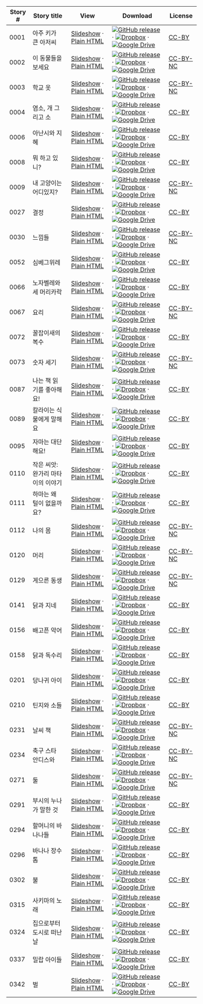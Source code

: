 Story # | Story title | View | Download | License
-------- | -----------  |:-------:| ---------------- | -------
0001 | 아주 키가 큰 아저씨 | <a href="https://global-asp.github.io/stories/ko/0001_아주-키가-큰-아저씨_slides.html" target="_blank">Slideshow</a> · [Plain HTML](https://global-asp.github.io/stories/ko/0001_아주-키가-큰-아저씨.html) | [![GitHub release](https://cloud.githubusercontent.com/assets/9295750/9483128/0e089e5e-4b51-11e5-98ca-6da5cef156a7.png "GitHub release")]() · [![Dropbox](https://cloud.githubusercontent.com/assets/9295750/10150606/3f5ae2dc-65f5-11e5-8f63-841c51cc1cde.png "Dropbox")]() · [![Google Drive](https://cloud.githubusercontent.com/assets/9295750/9473522/1d6fdde4-4b10-11e5-98f5-aa6c6b04a08e.png "Google Drive")](https://drive.google.com/open?id=0B59ZADK9EsbsTnhaMXR3elNkc2c) | [CC-BY](https://creativecommons.org/licenses/by/3.0/)
0002 | 이 동물들을 보세요 | <a href="https://global-asp.github.io/stories/ko/0002_이-동물들을-보세요_slides.html" target="_blank">Slideshow</a> · [Plain HTML](https://global-asp.github.io/stories/ko/0002_이-동물들을-보세요.html) | [![GitHub release](https://cloud.githubusercontent.com/assets/9295750/9483128/0e089e5e-4b51-11e5-98ca-6da5cef156a7.png "GitHub release")]() · [![Dropbox](https://cloud.githubusercontent.com/assets/9295750/10150606/3f5ae2dc-65f5-11e5-8f63-841c51cc1cde.png "Dropbox")]() · [![Google Drive](https://cloud.githubusercontent.com/assets/9295750/9473522/1d6fdde4-4b10-11e5-98f5-aa6c6b04a08e.png "Google Drive")](https://drive.google.com/open?id=0B59ZADK9EsbsTnhaMXR3elNkc2c) | [CC-BY-NC](http://creativecommons.org/licenses/by-nc/3.0/)
0003 | 학교 옷 | <a href="https://global-asp.github.io/stories/ko/0003_학교-옷_slides.html" target="_blank">Slideshow</a> · [Plain HTML](https://global-asp.github.io/stories/ko/0003_학교-옷.html) | [![GitHub release](https://cloud.githubusercontent.com/assets/9295750/9483128/0e089e5e-4b51-11e5-98ca-6da5cef156a7.png "GitHub release")]() · [![Dropbox](https://cloud.githubusercontent.com/assets/9295750/10150606/3f5ae2dc-65f5-11e5-8f63-841c51cc1cde.png "Dropbox")]() · [![Google Drive](https://cloud.githubusercontent.com/assets/9295750/9473522/1d6fdde4-4b10-11e5-98f5-aa6c6b04a08e.png "Google Drive")](https://drive.google.com/open?id=0B59ZADK9EsbsTnhaMXR3elNkc2c) | [CC-BY-NC](http://creativecommons.org/licenses/by-nc/3.0/)
0004 | 염소, 개 그리고 소 | <a href="https://global-asp.github.io/stories/ko/0004_염소-개-그리고-소_slides.html" target="_blank">Slideshow</a> · [Plain HTML](https://global-asp.github.io/stories/ko/0004_염소-개-그리고-소.html) | [![GitHub release](https://cloud.githubusercontent.com/assets/9295750/9483128/0e089e5e-4b51-11e5-98ca-6da5cef156a7.png "GitHub release")]() · [![Dropbox](https://cloud.githubusercontent.com/assets/9295750/10150606/3f5ae2dc-65f5-11e5-8f63-841c51cc1cde.png "Dropbox")]() · [![Google Drive](https://cloud.githubusercontent.com/assets/9295750/9473522/1d6fdde4-4b10-11e5-98f5-aa6c6b04a08e.png "Google Drive")](https://drive.google.com/open?id=0B59ZADK9EsbsTnhaMXR3elNkc2c) | [CC-BY](https://creativecommons.org/licenses/by/3.0/)
0006 | 아난시와 지혜 | <a href="https://global-asp.github.io/stories/ko/0006_아난시와-지혜_slides.html" target="_blank">Slideshow</a> · [Plain HTML](https://global-asp.github.io/stories/ko/0006_아난시와-지혜.html) | [![GitHub release](https://cloud.githubusercontent.com/assets/9295750/9483128/0e089e5e-4b51-11e5-98ca-6da5cef156a7.png "GitHub release")]() · [![Dropbox](https://cloud.githubusercontent.com/assets/9295750/10150606/3f5ae2dc-65f5-11e5-8f63-841c51cc1cde.png "Dropbox")]() · [![Google Drive](https://cloud.githubusercontent.com/assets/9295750/9473522/1d6fdde4-4b10-11e5-98f5-aa6c6b04a08e.png "Google Drive")](https://drive.google.com/open?id=0B59ZADK9EsbsTnhaMXR3elNkc2c) | [CC-BY](https://creativecommons.org/licenses/by/3.0/)
0008 | 뭐 하고 있니? | <a href="https://global-asp.github.io/stories/ko/0008_뭐-하고-있니_slides.html" target="_blank">Slideshow</a> · [Plain HTML](https://global-asp.github.io/stories/ko/0008_뭐-하고-있니.html) | [![GitHub release](https://cloud.githubusercontent.com/assets/9295750/9483128/0e089e5e-4b51-11e5-98ca-6da5cef156a7.png "GitHub release")]() · [![Dropbox](https://cloud.githubusercontent.com/assets/9295750/10150606/3f5ae2dc-65f5-11e5-8f63-841c51cc1cde.png "Dropbox")]() · [![Google Drive](https://cloud.githubusercontent.com/assets/9295750/9473522/1d6fdde4-4b10-11e5-98f5-aa6c6b04a08e.png "Google Drive")](https://drive.google.com/open?id=0B59ZADK9EsbsTnhaMXR3elNkc2c) | [CC-BY](https://creativecommons.org/licenses/by/3.0/)
0009 | 내 고양이는 어디있지? | <a href="https://global-asp.github.io/stories/ko/0009_내-고양이는-어디있지_slides.html" target="_blank">Slideshow</a> · [Plain HTML](https://global-asp.github.io/stories/ko/0009_내-고양이는-어디있지.html) | [![GitHub release](https://cloud.githubusercontent.com/assets/9295750/9483128/0e089e5e-4b51-11e5-98ca-6da5cef156a7.png "GitHub release")]() · [![Dropbox](https://cloud.githubusercontent.com/assets/9295750/10150606/3f5ae2dc-65f5-11e5-8f63-841c51cc1cde.png "Dropbox")]() · [![Google Drive](https://cloud.githubusercontent.com/assets/9295750/9473522/1d6fdde4-4b10-11e5-98f5-aa6c6b04a08e.png "Google Drive")](https://drive.google.com/open?id=0B59ZADK9EsbsTnhaMXR3elNkc2c) | [CC-BY-NC](http://creativecommons.org/licenses/by-nc/3.0/)
0027 | 결정 | <a href="https://global-asp.github.io/stories/ko/0027_결정_slides.html" target="_blank">Slideshow</a> · [Plain HTML](https://global-asp.github.io/stories/ko/0027_결정.html) | [![GitHub release](https://cloud.githubusercontent.com/assets/9295750/9483128/0e089e5e-4b51-11e5-98ca-6da5cef156a7.png "GitHub release")]() · [![Dropbox](https://cloud.githubusercontent.com/assets/9295750/10150606/3f5ae2dc-65f5-11e5-8f63-841c51cc1cde.png "Dropbox")]() · [![Google Drive](https://cloud.githubusercontent.com/assets/9295750/9473522/1d6fdde4-4b10-11e5-98f5-aa6c6b04a08e.png "Google Drive")](https://drive.google.com/open?id=0B59ZADK9EsbsTnhaMXR3elNkc2c) | [CC-BY](https://creativecommons.org/licenses/by/3.0/)
0030 | 느낌들 | <a href="https://global-asp.github.io/stories/ko/0030_느낌들_slides.html" target="_blank">Slideshow</a> · [Plain HTML](https://global-asp.github.io/stories/ko/0030_느낌들.html) | [![GitHub release](https://cloud.githubusercontent.com/assets/9295750/9483128/0e089e5e-4b51-11e5-98ca-6da5cef156a7.png "GitHub release")]() · [![Dropbox](https://cloud.githubusercontent.com/assets/9295750/10150606/3f5ae2dc-65f5-11e5-8f63-841c51cc1cde.png "Dropbox")]() · [![Google Drive](https://cloud.githubusercontent.com/assets/9295750/9473522/1d6fdde4-4b10-11e5-98f5-aa6c6b04a08e.png "Google Drive")](https://drive.google.com/open?id=0B59ZADK9EsbsTnhaMXR3elNkc2c) | [CC-BY-NC](http://creativecommons.org/licenses/by-nc/3.0/)
0052 | 심베그위레 | <a href="https://global-asp.github.io/stories/ko/0052_심베그위레_slides.html" target="_blank">Slideshow</a> · [Plain HTML](https://global-asp.github.io/stories/ko/0052_심베그위레.html) | [![GitHub release](https://cloud.githubusercontent.com/assets/9295750/9483128/0e089e5e-4b51-11e5-98ca-6da5cef156a7.png "GitHub release")]() · [![Dropbox](https://cloud.githubusercontent.com/assets/9295750/10150606/3f5ae2dc-65f5-11e5-8f63-841c51cc1cde.png "Dropbox")]() · [![Google Drive](https://cloud.githubusercontent.com/assets/9295750/9473522/1d6fdde4-4b10-11e5-98f5-aa6c6b04a08e.png "Google Drive")](https://drive.google.com/open?id=0B59ZADK9EsbsTnhaMXR3elNkc2c) | [CC-BY](https://creativecommons.org/licenses/by/3.0/)
0066 | 노자벨레와 세 머리카락 | <a href="https://global-asp.github.io/stories/ko/0066_노자벨레와-세-머리카락_slides.html" target="_blank">Slideshow</a> · [Plain HTML](https://global-asp.github.io/stories/ko/0066_노자벨레와-세-머리카락.html) | [![GitHub release](https://cloud.githubusercontent.com/assets/9295750/9483128/0e089e5e-4b51-11e5-98ca-6da5cef156a7.png "GitHub release")]() · [![Dropbox](https://cloud.githubusercontent.com/assets/9295750/10150606/3f5ae2dc-65f5-11e5-8f63-841c51cc1cde.png "Dropbox")]() · [![Google Drive](https://cloud.githubusercontent.com/assets/9295750/9473522/1d6fdde4-4b10-11e5-98f5-aa6c6b04a08e.png "Google Drive")](https://drive.google.com/open?id=0B59ZADK9EsbsTnhaMXR3elNkc2c) | [CC-BY](https://creativecommons.org/licenses/by/3.0/)
0067 | 요리 | <a href="https://global-asp.github.io/stories/ko/0067_요리_slides.html" target="_blank">Slideshow</a> · [Plain HTML](https://global-asp.github.io/stories/ko/0067_요리.html) | [![GitHub release](https://cloud.githubusercontent.com/assets/9295750/9483128/0e089e5e-4b51-11e5-98ca-6da5cef156a7.png "GitHub release")]() · [![Dropbox](https://cloud.githubusercontent.com/assets/9295750/10150606/3f5ae2dc-65f5-11e5-8f63-841c51cc1cde.png "Dropbox")]() · [![Google Drive](https://cloud.githubusercontent.com/assets/9295750/9473522/1d6fdde4-4b10-11e5-98f5-aa6c6b04a08e.png "Google Drive")](https://drive.google.com/open?id=0B59ZADK9EsbsTnhaMXR3elNkc2c) | [CC-BY-NC](http://creativecommons.org/licenses/by-nc/3.0/)
0072 | 꿀잡이새의 복수 | <a href="https://global-asp.github.io/stories/ko/0072_꿀잡이새의-복수_slides.html" target="_blank">Slideshow</a> · [Plain HTML](https://global-asp.github.io/stories/ko/0072_꿀잡이새의-복수.html) | [![GitHub release](https://cloud.githubusercontent.com/assets/9295750/9483128/0e089e5e-4b51-11e5-98ca-6da5cef156a7.png "GitHub release")]() · [![Dropbox](https://cloud.githubusercontent.com/assets/9295750/10150606/3f5ae2dc-65f5-11e5-8f63-841c51cc1cde.png "Dropbox")]() · [![Google Drive](https://cloud.githubusercontent.com/assets/9295750/9473522/1d6fdde4-4b10-11e5-98f5-aa6c6b04a08e.png "Google Drive")](https://drive.google.com/open?id=0B59ZADK9EsbsTnhaMXR3elNkc2c) | [CC-BY](https://creativecommons.org/licenses/by/3.0/)
0073 | 숫자 세기 | <a href="https://global-asp.github.io/stories/ko/0073_숫자-세기_slides.html" target="_blank">Slideshow</a> · [Plain HTML](https://global-asp.github.io/stories/ko/0073_숫자-세기.html) | [![GitHub release](https://cloud.githubusercontent.com/assets/9295750/9483128/0e089e5e-4b51-11e5-98ca-6da5cef156a7.png "GitHub release")]() · [![Dropbox](https://cloud.githubusercontent.com/assets/9295750/10150606/3f5ae2dc-65f5-11e5-8f63-841c51cc1cde.png "Dropbox")]() · [![Google Drive](https://cloud.githubusercontent.com/assets/9295750/9473522/1d6fdde4-4b10-11e5-98f5-aa6c6b04a08e.png "Google Drive")](https://drive.google.com/open?id=0B59ZADK9EsbsTnhaMXR3elNkc2c) | [CC-BY-NC](http://creativecommons.org/licenses/by-nc/3.0/)
0087 | 나는 책 읽기를 좋아해요! | <a href="https://global-asp.github.io/stories/ko/0087_나는-책-읽기를-좋아해요_slides.html" target="_blank">Slideshow</a> · [Plain HTML](https://global-asp.github.io/stories/ko/0087_나는-책-읽기를-좋아해요.html) | [![GitHub release](https://cloud.githubusercontent.com/assets/9295750/9483128/0e089e5e-4b51-11e5-98ca-6da5cef156a7.png "GitHub release")]() · [![Dropbox](https://cloud.githubusercontent.com/assets/9295750/10150606/3f5ae2dc-65f5-11e5-8f63-841c51cc1cde.png "Dropbox")]() · [![Google Drive](https://cloud.githubusercontent.com/assets/9295750/9473522/1d6fdde4-4b10-11e5-98f5-aa6c6b04a08e.png "Google Drive")](https://drive.google.com/open?id=0B59ZADK9EsbsTnhaMXR3elNkc2c) | [CC-BY](https://creativecommons.org/licenses/by/3.0/)
0089 | 칼라이는 식물에게 말해요 | <a href="https://global-asp.github.io/stories/ko/0089_칼라이는-식물에게-말해요_slides.html" target="_blank">Slideshow</a> · [Plain HTML](https://global-asp.github.io/stories/ko/0089_칼라이는-식물에게-말해요.html) | [![GitHub release](https://cloud.githubusercontent.com/assets/9295750/9483128/0e089e5e-4b51-11e5-98ca-6da5cef156a7.png "GitHub release")]() · [![Dropbox](https://cloud.githubusercontent.com/assets/9295750/10150606/3f5ae2dc-65f5-11e5-8f63-841c51cc1cde.png "Dropbox")]() · [![Google Drive](https://cloud.githubusercontent.com/assets/9295750/9473522/1d6fdde4-4b10-11e5-98f5-aa6c6b04a08e.png "Google Drive")](https://drive.google.com/open?id=0B59ZADK9EsbsTnhaMXR3elNkc2c) | [CC-BY](https://creativecommons.org/licenses/by/3.0/)
0095 | 자마는 대단해요! | <a href="https://global-asp.github.io/stories/ko/0095_자마는-대단해요_slides.html" target="_blank">Slideshow</a> · [Plain HTML](https://global-asp.github.io/stories/ko/0095_자마는-대단해요.html) | [![GitHub release](https://cloud.githubusercontent.com/assets/9295750/9483128/0e089e5e-4b51-11e5-98ca-6da5cef156a7.png "GitHub release")]() · [![Dropbox](https://cloud.githubusercontent.com/assets/9295750/10150606/3f5ae2dc-65f5-11e5-8f63-841c51cc1cde.png "Dropbox")]() · [![Google Drive](https://cloud.githubusercontent.com/assets/9295750/9473522/1d6fdde4-4b10-11e5-98f5-aa6c6b04a08e.png "Google Drive")](https://drive.google.com/open?id=0B59ZADK9EsbsTnhaMXR3elNkc2c) | [CC-BY](https://creativecommons.org/licenses/by/3.0/)
0110 | 작은 씨앗: 완가리 마타이의 이야기 | <a href="https://global-asp.github.io/stories/ko/0110_작은-씨앗-완가리-마타이의-이야기_slides.html" target="_blank">Slideshow</a> · [Plain HTML](https://global-asp.github.io/stories/ko/0110_작은-씨앗-완가리-마타이의-이야기.html) | [![GitHub release](https://cloud.githubusercontent.com/assets/9295750/9483128/0e089e5e-4b51-11e5-98ca-6da5cef156a7.png "GitHub release")]() · [![Dropbox](https://cloud.githubusercontent.com/assets/9295750/10150606/3f5ae2dc-65f5-11e5-8f63-841c51cc1cde.png "Dropbox")]() · [![Google Drive](https://cloud.githubusercontent.com/assets/9295750/9473522/1d6fdde4-4b10-11e5-98f5-aa6c6b04a08e.png "Google Drive")](https://drive.google.com/open?id=0B59ZADK9EsbsTnhaMXR3elNkc2c) | [CC-BY](https://creativecommons.org/licenses/by/3.0/)
0111 | 하마는 왜 털이 없을까요? | <a href="https://global-asp.github.io/stories/ko/0111_하마는-왜-털이-없을까요_slides.html" target="_blank">Slideshow</a> · [Plain HTML](https://global-asp.github.io/stories/ko/0111_하마는-왜-털이-없을까요.html) | [![GitHub release](https://cloud.githubusercontent.com/assets/9295750/9483128/0e089e5e-4b51-11e5-98ca-6da5cef156a7.png "GitHub release")]() · [![Dropbox](https://cloud.githubusercontent.com/assets/9295750/10150606/3f5ae2dc-65f5-11e5-8f63-841c51cc1cde.png "Dropbox")]() · [![Google Drive](https://cloud.githubusercontent.com/assets/9295750/9473522/1d6fdde4-4b10-11e5-98f5-aa6c6b04a08e.png "Google Drive")](https://drive.google.com/open?id=0B59ZADK9EsbsTnhaMXR3elNkc2c) | [CC-BY](https://creativecommons.org/licenses/by/3.0/)
0112 | 나의 몸  | <a href="https://global-asp.github.io/stories/ko/0112_나의-몸-_slides.html" target="_blank">Slideshow</a> · [Plain HTML](https://global-asp.github.io/stories/ko/0112_나의-몸-.html) | [![GitHub release](https://cloud.githubusercontent.com/assets/9295750/9483128/0e089e5e-4b51-11e5-98ca-6da5cef156a7.png "GitHub release")]() · [![Dropbox](https://cloud.githubusercontent.com/assets/9295750/10150606/3f5ae2dc-65f5-11e5-8f63-841c51cc1cde.png "Dropbox")]() · [![Google Drive](https://cloud.githubusercontent.com/assets/9295750/9473522/1d6fdde4-4b10-11e5-98f5-aa6c6b04a08e.png "Google Drive")](https://drive.google.com/open?id=0B59ZADK9EsbsTnhaMXR3elNkc2c) | [CC-BY-NC](http://creativecommons.org/licenses/by-nc/3.0/)
0120 | 머리 | <a href="https://global-asp.github.io/stories/ko/0120_머리_slides.html" target="_blank">Slideshow</a> · [Plain HTML](https://global-asp.github.io/stories/ko/0120_머리.html) | [![GitHub release](https://cloud.githubusercontent.com/assets/9295750/9483128/0e089e5e-4b51-11e5-98ca-6da5cef156a7.png "GitHub release")]() · [![Dropbox](https://cloud.githubusercontent.com/assets/9295750/10150606/3f5ae2dc-65f5-11e5-8f63-841c51cc1cde.png "Dropbox")]() · [![Google Drive](https://cloud.githubusercontent.com/assets/9295750/9473522/1d6fdde4-4b10-11e5-98f5-aa6c6b04a08e.png "Google Drive")](https://drive.google.com/open?id=0B59ZADK9EsbsTnhaMXR3elNkc2c) | [CC-BY-NC](http://creativecommons.org/licenses/by-nc/3.0/)
0129 | 게으른 동생 | <a href="https://global-asp.github.io/stories/ko/0129_게으른-동생_slides.html" target="_blank">Slideshow</a> · [Plain HTML](https://global-asp.github.io/stories/ko/0129_게으른-동생.html) | [![GitHub release](https://cloud.githubusercontent.com/assets/9295750/9483128/0e089e5e-4b51-11e5-98ca-6da5cef156a7.png "GitHub release")]() · [![Dropbox](https://cloud.githubusercontent.com/assets/9295750/10150606/3f5ae2dc-65f5-11e5-8f63-841c51cc1cde.png "Dropbox")]() · [![Google Drive](https://cloud.githubusercontent.com/assets/9295750/9473522/1d6fdde4-4b10-11e5-98f5-aa6c6b04a08e.png "Google Drive")](https://drive.google.com/open?id=0B59ZADK9EsbsTnhaMXR3elNkc2c) | [CC-BY-NC](http://creativecommons.org/licenses/by-nc/3.0/)
0141 | 닭과 지네 | <a href="https://global-asp.github.io/stories/ko/0141_닭과-지네_slides.html" target="_blank">Slideshow</a> · [Plain HTML](https://global-asp.github.io/stories/ko/0141_닭과-지네.html) | [![GitHub release](https://cloud.githubusercontent.com/assets/9295750/9483128/0e089e5e-4b51-11e5-98ca-6da5cef156a7.png "GitHub release")]() · [![Dropbox](https://cloud.githubusercontent.com/assets/9295750/10150606/3f5ae2dc-65f5-11e5-8f63-841c51cc1cde.png "Dropbox")]() · [![Google Drive](https://cloud.githubusercontent.com/assets/9295750/9473522/1d6fdde4-4b10-11e5-98f5-aa6c6b04a08e.png "Google Drive")](https://drive.google.com/open?id=0B59ZADK9EsbsTnhaMXR3elNkc2c) | [CC-BY](https://creativecommons.org/licenses/by/3.0/)
0156 | 배고픈 악어 | <a href="https://global-asp.github.io/stories/ko/0156_배고픈-악어_slides.html" target="_blank">Slideshow</a> · [Plain HTML](https://global-asp.github.io/stories/ko/0156_배고픈-악어.html) | [![GitHub release](https://cloud.githubusercontent.com/assets/9295750/9483128/0e089e5e-4b51-11e5-98ca-6da5cef156a7.png "GitHub release")]() · [![Dropbox](https://cloud.githubusercontent.com/assets/9295750/10150606/3f5ae2dc-65f5-11e5-8f63-841c51cc1cde.png "Dropbox")]() · [![Google Drive](https://cloud.githubusercontent.com/assets/9295750/9473522/1d6fdde4-4b10-11e5-98f5-aa6c6b04a08e.png "Google Drive")](https://drive.google.com/open?id=0B59ZADK9EsbsTnhaMXR3elNkc2c) | [CC-BY](https://creativecommons.org/licenses/by/3.0/)
0158 | 닭과 독수리 | <a href="https://global-asp.github.io/stories/ko/0158_닭과-독수리_slides.html" target="_blank">Slideshow</a> · [Plain HTML](https://global-asp.github.io/stories/ko/0158_닭과-독수리.html) | [![GitHub release](https://cloud.githubusercontent.com/assets/9295750/9483128/0e089e5e-4b51-11e5-98ca-6da5cef156a7.png "GitHub release")]() · [![Dropbox](https://cloud.githubusercontent.com/assets/9295750/10150606/3f5ae2dc-65f5-11e5-8f63-841c51cc1cde.png "Dropbox")]() · [![Google Drive](https://cloud.githubusercontent.com/assets/9295750/9473522/1d6fdde4-4b10-11e5-98f5-aa6c6b04a08e.png "Google Drive")](https://drive.google.com/open?id=0B59ZADK9EsbsTnhaMXR3elNkc2c) | [CC-BY](https://creativecommons.org/licenses/by/3.0/)
0201 | 당나귀 아이  | <a href="https://global-asp.github.io/stories/ko/0201_당나귀-아이-_slides.html" target="_blank">Slideshow</a> · [Plain HTML](https://global-asp.github.io/stories/ko/0201_당나귀-아이-.html) | [![GitHub release](https://cloud.githubusercontent.com/assets/9295750/9483128/0e089e5e-4b51-11e5-98ca-6da5cef156a7.png "GitHub release")]() · [![Dropbox](https://cloud.githubusercontent.com/assets/9295750/10150606/3f5ae2dc-65f5-11e5-8f63-841c51cc1cde.png "Dropbox")]() · [![Google Drive](https://cloud.githubusercontent.com/assets/9295750/9473522/1d6fdde4-4b10-11e5-98f5-aa6c6b04a08e.png "Google Drive")](https://drive.google.com/open?id=0B59ZADK9EsbsTnhaMXR3elNkc2c) | [CC-BY](https://creativecommons.org/licenses/by/3.0/)
0210 | 틴지와 소들 | <a href="https://global-asp.github.io/stories/ko/0210_틴지와-소들_slides.html" target="_blank">Slideshow</a> · [Plain HTML](https://global-asp.github.io/stories/ko/0210_틴지와-소들.html) | [![GitHub release](https://cloud.githubusercontent.com/assets/9295750/9483128/0e089e5e-4b51-11e5-98ca-6da5cef156a7.png "GitHub release")]() · [![Dropbox](https://cloud.githubusercontent.com/assets/9295750/10150606/3f5ae2dc-65f5-11e5-8f63-841c51cc1cde.png "Dropbox")]() · [![Google Drive](https://cloud.githubusercontent.com/assets/9295750/9473522/1d6fdde4-4b10-11e5-98f5-aa6c6b04a08e.png "Google Drive")](https://drive.google.com/open?id=0B59ZADK9EsbsTnhaMXR3elNkc2c) | [CC-BY](https://creativecommons.org/licenses/by/3.0/)
0231 | 날씨 책 | <a href="https://global-asp.github.io/stories/ko/0231_날씨-책_slides.html" target="_blank">Slideshow</a> · [Plain HTML](https://global-asp.github.io/stories/ko/0231_날씨-책.html) | [![GitHub release](https://cloud.githubusercontent.com/assets/9295750/9483128/0e089e5e-4b51-11e5-98ca-6da5cef156a7.png "GitHub release")]() · [![Dropbox](https://cloud.githubusercontent.com/assets/9295750/10150606/3f5ae2dc-65f5-11e5-8f63-841c51cc1cde.png "Dropbox")]() · [![Google Drive](https://cloud.githubusercontent.com/assets/9295750/9473522/1d6fdde4-4b10-11e5-98f5-aa6c6b04a08e.png "Google Drive")](https://drive.google.com/open?id=0B59ZADK9EsbsTnhaMXR3elNkc2c) | [CC-BY-NC](http://creativecommons.org/licenses/by-nc/3.0/)
0234 | 축구 스타 안디스와  | <a href="https://global-asp.github.io/stories/ko/0234_축구-스타-안디스와-_slides.html" target="_blank">Slideshow</a> · [Plain HTML](https://global-asp.github.io/stories/ko/0234_축구-스타-안디스와-.html) | [![GitHub release](https://cloud.githubusercontent.com/assets/9295750/9483128/0e089e5e-4b51-11e5-98ca-6da5cef156a7.png "GitHub release")]() · [![Dropbox](https://cloud.githubusercontent.com/assets/9295750/10150606/3f5ae2dc-65f5-11e5-8f63-841c51cc1cde.png "Dropbox")]() · [![Google Drive](https://cloud.githubusercontent.com/assets/9295750/9473522/1d6fdde4-4b10-11e5-98f5-aa6c6b04a08e.png "Google Drive")](https://drive.google.com/open?id=0B59ZADK9EsbsTnhaMXR3elNkc2c) | [CC-BY-NC](http://creativecommons.org/licenses/by-nc/3.0/)
0271 | 둘 | <a href="https://global-asp.github.io/stories/ko/0271_둘_slides.html" target="_blank">Slideshow</a> · [Plain HTML](https://global-asp.github.io/stories/ko/0271_둘.html) | [![GitHub release](https://cloud.githubusercontent.com/assets/9295750/9483128/0e089e5e-4b51-11e5-98ca-6da5cef156a7.png "GitHub release")]() · [![Dropbox](https://cloud.githubusercontent.com/assets/9295750/10150606/3f5ae2dc-65f5-11e5-8f63-841c51cc1cde.png "Dropbox")]() · [![Google Drive](https://cloud.githubusercontent.com/assets/9295750/9473522/1d6fdde4-4b10-11e5-98f5-aa6c6b04a08e.png "Google Drive")](https://drive.google.com/open?id=0B59ZADK9EsbsTnhaMXR3elNkc2c) | [CC-BY-NC](http://creativecommons.org/licenses/by-nc/3.0/)
0291 | 부시의 누나가 말한 것 | <a href="https://global-asp.github.io/stories/ko/0291_부시의-누나가-말한-것_slides.html" target="_blank">Slideshow</a> · [Plain HTML](https://global-asp.github.io/stories/ko/0291_부시의-누나가-말한-것.html) | [![GitHub release](https://cloud.githubusercontent.com/assets/9295750/9483128/0e089e5e-4b51-11e5-98ca-6da5cef156a7.png "GitHub release")]() · [![Dropbox](https://cloud.githubusercontent.com/assets/9295750/10150606/3f5ae2dc-65f5-11e5-8f63-841c51cc1cde.png "Dropbox")]() · [![Google Drive](https://cloud.githubusercontent.com/assets/9295750/9473522/1d6fdde4-4b10-11e5-98f5-aa6c6b04a08e.png "Google Drive")](https://drive.google.com/open?id=0B59ZADK9EsbsTnhaMXR3elNkc2c) | [CC-BY](https://creativecommons.org/licenses/by/3.0/)
0294 | 할머니의 바나나들 | <a href="https://global-asp.github.io/stories/ko/0294_할머니의-바나나들_slides.html" target="_blank">Slideshow</a> · [Plain HTML](https://global-asp.github.io/stories/ko/0294_할머니의-바나나들.html) | [![GitHub release](https://cloud.githubusercontent.com/assets/9295750/9483128/0e089e5e-4b51-11e5-98ca-6da5cef156a7.png "GitHub release")]() · [![Dropbox](https://cloud.githubusercontent.com/assets/9295750/10150606/3f5ae2dc-65f5-11e5-8f63-841c51cc1cde.png "Dropbox")]() · [![Google Drive](https://cloud.githubusercontent.com/assets/9295750/9473522/1d6fdde4-4b10-11e5-98f5-aa6c6b04a08e.png "Google Drive")](https://drive.google.com/open?id=0B59ZADK9EsbsTnhaMXR3elNkc2c) | [CC-BY](https://creativecommons.org/licenses/by/3.0/)
0296 | 바나나 장수 톰 | <a href="https://global-asp.github.io/stories/ko/0296_바나나-장수-톰_slides.html" target="_blank">Slideshow</a> · [Plain HTML](https://global-asp.github.io/stories/ko/0296_바나나-장수-톰.html) | [![GitHub release](https://cloud.githubusercontent.com/assets/9295750/9483128/0e089e5e-4b51-11e5-98ca-6da5cef156a7.png "GitHub release")]() · [![Dropbox](https://cloud.githubusercontent.com/assets/9295750/10150606/3f5ae2dc-65f5-11e5-8f63-841c51cc1cde.png "Dropbox")]() · [![Google Drive](https://cloud.githubusercontent.com/assets/9295750/9473522/1d6fdde4-4b10-11e5-98f5-aa6c6b04a08e.png "Google Drive")](https://drive.google.com/open?id=0B59ZADK9EsbsTnhaMXR3elNkc2c) | [CC-BY](https://creativecommons.org/licenses/by/3.0/)
0302 | 불 | <a href="https://global-asp.github.io/stories/ko/0302_불_slides.html" target="_blank">Slideshow</a> · [Plain HTML](https://global-asp.github.io/stories/ko/0302_불.html) | [![GitHub release](https://cloud.githubusercontent.com/assets/9295750/9483128/0e089e5e-4b51-11e5-98ca-6da5cef156a7.png "GitHub release")]() · [![Dropbox](https://cloud.githubusercontent.com/assets/9295750/10150606/3f5ae2dc-65f5-11e5-8f63-841c51cc1cde.png "Dropbox")]() · [![Google Drive](https://cloud.githubusercontent.com/assets/9295750/9473522/1d6fdde4-4b10-11e5-98f5-aa6c6b04a08e.png "Google Drive")](https://drive.google.com/open?id=0B59ZADK9EsbsTnhaMXR3elNkc2c) | [CC-BY](https://creativecommons.org/licenses/by/3.0/)
0315 | 사키마의 노래 | <a href="https://global-asp.github.io/stories/ko/0315_사키마의-노래_slides.html" target="_blank">Slideshow</a> · [Plain HTML](https://global-asp.github.io/stories/ko/0315_사키마의-노래.html) | [![GitHub release](https://cloud.githubusercontent.com/assets/9295750/9483128/0e089e5e-4b51-11e5-98ca-6da5cef156a7.png "GitHub release")]() · [![Dropbox](https://cloud.githubusercontent.com/assets/9295750/10150606/3f5ae2dc-65f5-11e5-8f63-841c51cc1cde.png "Dropbox")]() · [![Google Drive](https://cloud.githubusercontent.com/assets/9295750/9473522/1d6fdde4-4b10-11e5-98f5-aa6c6b04a08e.png "Google Drive")](https://drive.google.com/open?id=0B59ZADK9EsbsTnhaMXR3elNkc2c) | [CC-BY](https://creativecommons.org/licenses/by/3.0/)
0324 | 집으로부터 도시로 떠난 날 | <a href="https://global-asp.github.io/stories/ko/0324_집으로부터-도시로-떠난-날_slides.html" target="_blank">Slideshow</a> · [Plain HTML](https://global-asp.github.io/stories/ko/0324_집으로부터-도시로-떠난-날.html) | [![GitHub release](https://cloud.githubusercontent.com/assets/9295750/9483128/0e089e5e-4b51-11e5-98ca-6da5cef156a7.png "GitHub release")]() · [![Dropbox](https://cloud.githubusercontent.com/assets/9295750/10150606/3f5ae2dc-65f5-11e5-8f63-841c51cc1cde.png "Dropbox")]() · [![Google Drive](https://cloud.githubusercontent.com/assets/9295750/9473522/1d6fdde4-4b10-11e5-98f5-aa6c6b04a08e.png "Google Drive")](https://drive.google.com/open?id=0B59ZADK9EsbsTnhaMXR3elNkc2c) | [CC-BY](https://creativecommons.org/licenses/by/3.0/)
0337 | 밀랍 아이들 | <a href="https://global-asp.github.io/stories/ko/0337_밀랍-아이들_slides.html" target="_blank">Slideshow</a> · [Plain HTML](https://global-asp.github.io/stories/ko/0337_밀랍-아이들.html) | [![GitHub release](https://cloud.githubusercontent.com/assets/9295750/9483128/0e089e5e-4b51-11e5-98ca-6da5cef156a7.png "GitHub release")]() · [![Dropbox](https://cloud.githubusercontent.com/assets/9295750/10150606/3f5ae2dc-65f5-11e5-8f63-841c51cc1cde.png "Dropbox")]() · [![Google Drive](https://cloud.githubusercontent.com/assets/9295750/9473522/1d6fdde4-4b10-11e5-98f5-aa6c6b04a08e.png "Google Drive")](https://drive.google.com/open?id=0B59ZADK9EsbsTnhaMXR3elNkc2c) | [CC-BY](https://creativecommons.org/licenses/by/3.0/)
0342 | 벌 | <a href="https://global-asp.github.io/stories/ko/0342_벌_slides.html" target="_blank">Slideshow</a> · [Plain HTML](https://global-asp.github.io/stories/ko/0342_벌.html) | [![GitHub release](https://cloud.githubusercontent.com/assets/9295750/9483128/0e089e5e-4b51-11e5-98ca-6da5cef156a7.png "GitHub release")]() · [![Dropbox](https://cloud.githubusercontent.com/assets/9295750/10150606/3f5ae2dc-65f5-11e5-8f63-841c51cc1cde.png "Dropbox")]() · [![Google Drive](https://cloud.githubusercontent.com/assets/9295750/9473522/1d6fdde4-4b10-11e5-98f5-aa6c6b04a08e.png "Google Drive")](https://drive.google.com/open?id=0B59ZADK9EsbsTnhaMXR3elNkc2c) | [CC-BY](https://creativecommons.org/licenses/by/3.0/)

